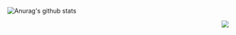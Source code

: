 
![Anurag's github stats](https://github-readme-stats.vercel.app/api?username=zuertx&show_icons=true&hide_border=true)

<a href="#">
<img align="right" src="https://github-readme-stats.vercel.app/api?username=zuertx&show_icons=true&hide_border=true&icon_color=586069">
</a>
